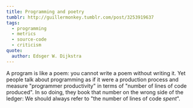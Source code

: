 ```yaml
---
title: Programming and poetry
tumblr: http://guillermonkey.tumblr.com/post/3253919637
tags:
  - programming
  - metrics
  - source-code
  - criticism
quote:
  author: Edsger W. Dijkstra
---
```


A program is like a poem: you cannot write a poem without writing it. Yet people talk about programming as if it were a production process and measure "programmer productivity" in terms of "number of lines of code produced". In so doing, they book that number on the wrong side of the ledger: We should always refer to "the number of lines of code *spent*".
